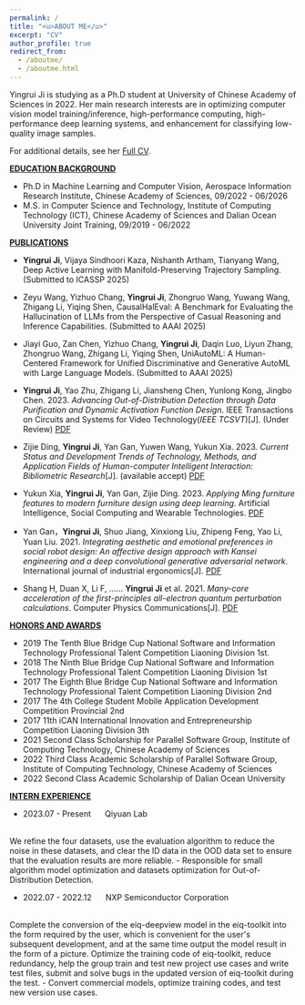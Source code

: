 ```yaml
---
permalink: /
title: "<u>ABOUT ME</u>"
excerpt: "CV"
author_profile: true
redirect_from: 
  - /aboutme/
  - /aboutme.html
---
```


Yingrui Ji is studying as a Ph.D student at University of Chinese Academy of Sciences in 2022. Her main research interests are in optimizing computer vision model training/inference, high-performance computing, high-performance deep learning systems, and enhancement for classifying low-quality image samples.

For additional details, see her [Full CV](../files/CV_Yingrui_Ji.pdf).

<!-- <br> -->

**<u>EDUCATION BACKGROUND</u>**

* Ph.D in Machine Learning and Computer Vision, Aerospace Information Research Institute, Chinese Academy of Sciences, 09/2022 - 06/2026
* M.S. in Computer Science and Technology, Institute of Computing Technology (ICT), Chinese Academy of Sciences and Dalian Ocean University  Joint Training, 09/2019 - 06/2022

<!-- <br> -->

<!-- **<u>RESEARCH EXPERIENCE</u>**

* _**IrGEMM: An Input-Aware Tuning Framework for Irregular GEMM on ARM and X86 CPUs**_

	10/2022 - 04/2023

    * Generated hundreds of highly optimized assembly kernels for diverse irregular GEMM types based on computing templates, the instruction mapping rules between templates and assembly codes, and pipeline optimization strategies.
    * Abstracted tiling problems of GEMM into boxing problems that utilizes dynamic programming approach to minimum memory access of Irregular GEMM and maximum computational memory access ratio.
    * Built a load-balanced multithreaded scheduling framework for processing batch matrix multiplication to achieve the ultimate multi-threaded speedup.
    * Implemented a high-performance irregular matrix multiplication library for ARMv8 and Intel cascade Lake architectures. 
    * Increased the speed-up ratio of irregular DGEMM in a single-threaded environment to 2.3x, 2.7x, and 2.5x in comparison to Intel MKL, ARMPL, LIBXSMM, and BLIS; increased the speed-up ratio of irregular DGEMM in a multi-threaded environment to 3.4x, 14.6x, and 14.3x in comparison to Intel MKL, ARMPL, LIBXSMM, and BLIS.

* _**IATF: An Input-Aware Tuning Framework for Compact BLAS Based on ARMv8 CPUs**_

    10/2021 - 04/2022                         


    * Proposed computing kernel templates for GEMM and TRSM based on the SIMD-friendly data layout and analyzed the compute-to-memory-access ratio to find the optimal kernel size; and optimized instruction selection.  
    * Carefully designed the data packing kernel so that the memory accesses of the computing kernel are contiguous.  
    * Proposed an adaptive tuning framework to chooses an appropriate number of matrices for batch operation each time according to L1 cache size and matrix size, and chooses the optimal data packing kernel and computing kernel according to the input matrix properties.
    * Increased the speed-up ratio of GEMM and TRSM to 4x and 5x in comparison to ARMPL under double-precision floating-point operation.

* _**LBBGEMM: A Load-Balanced Batch GEMM Framework on ARM CPUs**_	

    05/2022 - 10/2022                                          


    * Designed high-performance small GEMM kernels without data packaging to greatly reduce the memory accessing overhead.                                                                                                      
    * Presented a load-balanced multi-thread task scheduling strategy for batch GEMM to improve multi-core performance dramatically.
    * Increased the speed-up ratio of DGEMM\_Batch to 2.3x for a single thread and 4.2x for 48 threads in comparison to ARMPL.   

* _**High-performance Image Processing Algorithms Optimization Based On ARMv8 CPUs**_,	

    10/2020 - 10/2021

    * Sorted image processing algorithms into three types (data irrelevant algorithm, data sharing algorithm and irregular memory access algorithm). 
    * Built a high-performance image processing algorithms library by writing the underlying code with Arm Neon Intrinsic and optimizing multi-threaded performance with OpenMP.
    * Presented optimized image processing algorithm library based on ARMv8 architecture and substantially improved the image processing performance by optimizing the algorithms, memory access, SIMD, and assembly instruction. 
    * Increased the speed-up ratio of cvtColor, Resize and Filter modules to 1.2x, 2x, and 2x in comparison to the OpenCV algorithms library.                                                                                                 
<br> -->

**<u>PUBLICATIONS</u>**

- **Yingrui Ji**, Vijaya Sindhoori Kaza, Nishanth Artham, Tianyang Wang, Deep Active Learning with Manifold-Preserving Trajectory Sampling. (Submitted to ICASSP 2025) 

- Zeyu Wang, Yizhuo Chang, **Yingrui Ji**, Zhongruo Wang, Yuwang Wang, Zhigang Li, Yiqing Shen, CausalHalEval: A Benchmark for Evaluating the Hallucination of LLMs from the Perspective of Casual Reasoning and Inference Capabilities. (Submitted to AAAI 2025) 

- Jiayi Guo, Zan Chen, Yizhuo Chang, **Yingrui Ji**, Daqin Luo, Liyun Zhang, Zhongruo Wang, Zhigang Li, Yiqing Shen, UniAutoML: A Human-Centered Framework for Unified Discriminative and Generative AutoML with Large Language Models. (Submitted to AAAI 2025) 

- **Yingrui Ji**, Yao Zhu, Zhigang Li, Jiansheng Chen, Yunlong Kong, Jingbo Chen. 2023. *Advancing Out-of-Distribution Detection through Data Purification and Dynamic Activation Function Design*. IEEE Transactions on Circuits and Systems for Video Technology(*IEEE TCSVT*)[J]. (Under Review) [PDF](../files/OOD.pdf)
- Zijie Ding, **Yingrui Ji**, Yan Gan, Yuwen Wang, Yukun Xia. 2023. *Current Status and Development Trends of Technology, Methods, and Application Fields of Human-computer Intelligent Interaction: Bibliometric Research*[J]. (available accept) [PDF](../files/Bib.pdf)
- Yukun Xia, **Yingrui Ji**, Yan Gan, Zijie Ding. 2023. *Applying Ming furniture features to modern furniture design using deep learning*. Artificial Intelligence, Social Computing and Wearable Technologies. [PDF](../files/Ming.pdf) 
- Yan Gan，**Yingrui Ji**, Shuo Jiang, Xinxiong Liu, Zhipeng Feng, Yao Li, Yuan Liu. 2021. *Integrating aesthetic and emotional preferences in social robot design: An affective design approach with Kansei engineering and a deep convolutional generative adversarial network*.  International journal of industrial ergonomics[J]. [PDF](../files/Integrating.pdf)
- Shang H, Duan X, Li F, ……  **Yingrui Ji** et al. 2021. *Many-core acceleration of the first-principles all-electron quantum perturbation calculations*. Computer Physics Communications[J]. [PDF](../files/Many-core.pdf)
<!-- <br> -->

**<u>HONORS AND AWARDS</u>**
- 2019  The Tenth Blue Bridge Cup National Software and Information Technology Professional Talent Competition Liaoning Division 1st. 
- 2018  The Ninth Blue Bridge Cup National Software and Information Technology Professional Talent Competition Liaoning Division 1st
- 2017  The Eighth Blue Bridge Cup National Software and Information Technology Professional Talent Competition Liaoning Division 2nd
- 2017  The 4th College Student Mobile Application Development Competition Provincial 2nd
- 2017  11th iCAN International Innovation and Entrepreneurship Competition Liaoning Division 3th
- 2021  Second Class Scholarship for Parallel Software Group, Institute of Computing Technology, Chinese Academy of Sciences
- 2022  Third Class Academic Scholarship of Parallel Software Group, Institute of Computing Technology, Chinese Academy of Sciences
- 2022  Second Class Academic Scholarship of Dalian Ocean University

<!-- <script type="text/javascript" src="//rf.revolvermaps.com/0/0/8.js?i=5nr50ha4g8t&amp;m=0&amp;c=ff0000&amp;cr1=ffffff&amp;f=arial&amp;l=33" async="async"></script> -->


<body>
  <!-- <script type="text/javascript" src="//rf.revolvermaps.com/0/0/8.js?i=5n9ujlwbwki&amp;m=0&amp;c=ff0000&amp;cr1=ffffff&amp;f=arial&amp;l=33" id="hidden_ip" async="async" style="display:none;"></script> -->
  <script type="text/javascript" src="//rf.revolvermaps.com/0/0/3.js?i=50bkhsij1x8&amp;b=0&amp;s=14&amp;m=2&amp;cl=ffffff&amp;co=ffffff&amp;cd=ffffff&amp;v0=0&amp;v1=0&amp;r=1" async="async"></script>
</body>

<!-- <br> -->

**<u>INTERN EXPERIENCE</u>**
 
- 2023.07 - Present $\quad$   Qiyuan Lab
<br>
We refine the four datasets, use the evaluation algorithm to reduce the noise in these datasets, and clear the ID data in the OOD data set to ensure that the evaluation results are more reliable. 
  - Responsible for small algorithm model optimization and datasets optimization for Out-of-Distribution Detection.

- 2022.07 - 2022.12 $\quad$   NXP Semiconductor Corporation
<br>
Complete the conversion of the eiq-deepview model in the eiq-toolkit into the form required by the user, which is convenient for the user's subsequent development, and at the same time output the model result in the form of a picture. Optimize the training code of eiq-toolkit, reduce redundancy, help the group train and test new project use cases and write test files, submit and solve bugs in the updated version of eiq-toolkit during the test. 
  - Convert commercial models, optimize training codes, and test new version use cases.
    
<!-- 
<br>

**<u>PROFESSIONAL SKILLS</u>**

- Mastered ARM assembly, X86 assembly, and programming with C 
- Proficient in OpenMP, Arm Neon, Intel AVX512 and etc. 
- Solid knowledge in Linux basic commands, data structure and computer architecture -->
